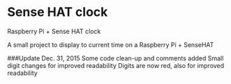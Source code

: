 # Sense HAT clock
Raspberry Pi + Sense HAT clock

A small project to display to current time on a Raspberry Pi + SenseHAT

###Update Dec. 31, 2015
Some code clean-up and comments added
Small digit changes for improved readability
Digits are now red, also for improved readability